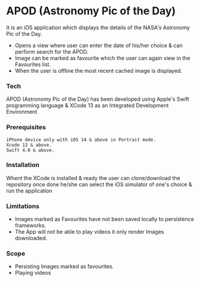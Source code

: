 # APOD (Astronomy Pic of the Day)
It is an iOS application which displays the details of the NASA's Astronomy Pic of the Day. 

  - Opens a view where user can enter the date of his/her choice & can perform search for the APOD.
  - Image can be marked as favourite which the user can again view in the Favourites list.
  - When the user is offline the most recent cached image is displayed.

### Tech

APOD (Astronomy Pic of the Day) has been developed using Apple's Swift programming language & XCode 13 as an Integrated Development Environment


### Prerequisites
    
    iPhone device only with iOS 14 & above in Portrait mode.
    Xcode 13 & above.
    Swift 4.0 & above.
    
### Installation
Whent the XCode is installed & ready the user can clone/download the repository once done he/she can select the iOS simulator of one's choice & run the application

### Limitations

 - Images marked as Favourites have not been saved locally to persistence frameworks.
 - The App will not be able to play videos it only render Images downloaded.

### Scope

  - Persisting Images marked as favourites.
  - Playing videos 
